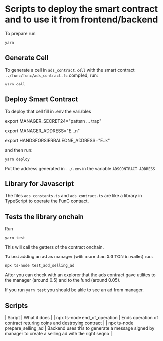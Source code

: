 # Scripts to deploy the smart contract and to use it from frontend/backend

To prepare run
```
yarn
```

## Generate Cell

To generate a cell in `ads_contract.cell` with the smart contract
`../func/func/ads_contract.fc` compiled,  run:
```
yarn cell
```
## Deploy Smart Contract

To deploy that cell fill in .env the variables

export MANAGER_SECRET24="pattern ... trap"

export MANAGER_ADDRESS="E...n"

export HANDSFORSIERRALEONE_ADDRESS="E..k"

and then run:
```
yarn deploy
```

Put the address generated in `../.env` in the variable `ADSCONTRACT_ADDRESS`


## Library for Javascript

The files `ads_constants.ts` and `ads_contract.ts` are like a library
in TypeScript to operate the FunC contract.


## Tests the library onchain

Run
```
yarn test
```
This will call the getters of the contract onchain.

To test adding an ad as manager (with more than 5.6 TON in wallet) run:
```
npx ts-node test_add_selling_ad
```
After you can check with an explorer that the ads contract gave utilites
to the manager (around 0.5) and to the fund (around 0.05).

If you run `yarn test`  you should be able to see an ad from manager.


## Scripts

| Script | What it does |
| npx ts-node end_of_operation | Ends operation of contract returing coins and destroying contract |
| npx ts-node prepare_selling_ad | Backend uses this to generate a message signed by manager to create a selling ad with the right seqno |
```
